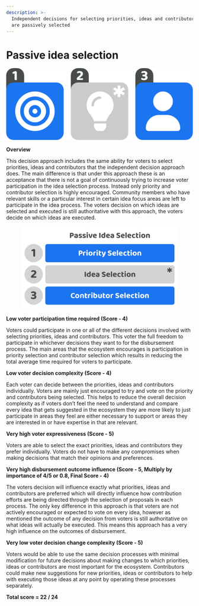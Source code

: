 ```yaml
---
description: >-
  Independent decisions for selecting priorities, ideas and contributors, ideas
  are passively selected
---
```


# Passive idea selection

![](../../.gitbook/assets/passive-idea-selection-process.png)



**Overview**

This decision approach includes the same ability for voters to select priorities, ideas and contributors that the independent decision approach does. The main difference is that under this approach these is an acceptance that there is not a goal of continuously trying to increase voter participation in the idea selection process. Instead only priority and contributor selection is highly encouraged. Community members who have relevant skills or a particular interest in certain idea focus areas are left to participate in the idea process. The voters decision on which ideas are selected and executed is still authoritative with this approach, the voters decide on which ideas are executed.

<div align="left">

<figure><img src="../../.gitbook/assets/passive-idea-selection.jpg" alt="" width="563"><figcaption></figcaption></figure>

</div>



**Low voter participation time required (Score - 4)**

Voters could participate in one or all of the different decisions involved with selecting priorities, ideas and contributors. This voter the full freedom to participate in whichever decisions they want to for the disbursement process. The main areas that the ecosystem encourages is participation in priority selection and contributor selection which results in reducing the total average time required for voters to participate.



**Low voter decision complexity (Score - 4)**

Each voter can decide between the priorities, ideas and contributors individually. Voters are mainly just encouraged to try and vote on the priority and contributors being selected. This helps to reduce the overall decision complexity as if voters don’t feel the need to understand and compare every idea that gets suggested in the ecosystem they are more likely to just participate in areas they feel are either necessary to support or areas they are interested in or have expertise in that are relevant.



**Very high voter expressiveness (Score - 5)**

Voters are able to select the exact priorities, ideas and contributors they prefer individually. Voters do not have to make any compromises when making decisions that match their opinions and preferences.



**Very high disbursement outcome influence (Score - 5, Multiply by importance of 4/5 or 0.8, Final Score - 4)**

The voters decision will influence exactly what priorities, ideas and contributors are preferred which will directly influence how contribution efforts are being directed through the selection of proposals in each process. The only key difference in this approach is that voters are not actively encouraged or expected to vote on every idea, however as mentioned the outcome of any decision from voters is still authoritative on what ideas will actually be executed. This means this approach has a very high influence on the outcomes of disbursement.



**Very low voter decision change complexity (Score - 5)**

Voters would be able to use the same decision processes with minimal modification for future decisions about making changes to which priorities, ideas or contributors are most important for the ecosystem. Contributors could make new suggestions for new priorities, ideas or contributors to help with executing those ideas at any point by operating these processes separately.



**Total score = 22 / 24**
